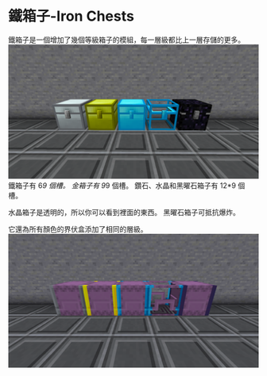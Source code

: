 # 鐵箱子-Iron Chests

鐵箱子是一個增加了幾個等級箱子的模組，每一層級都比上一層存儲的更多。
![](main.png)
鐵箱子有 6*9 個槽。
金箱子有 9*9 個槽。
鑽石、水晶和黑曜石箱子有 12*9 個槽。

水晶箱子是透明的，所以你可以看到裡面的東西。
黑曜石箱子可抵抗爆炸。

它還為所有顏色的界伏盒添加了相同的層級。
![](shulker.png)